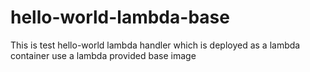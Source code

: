 # hello-world-lambda-base

This is test hello-world lambda handler which is deployed as a lambda container use a lambda provided base image
